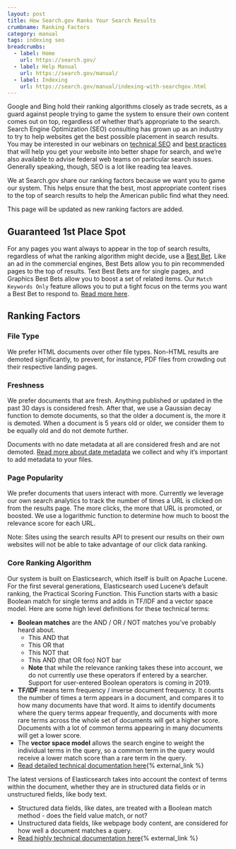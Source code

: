 ```yaml
---
layout: post
title: How Search.gov Ranks Your Search Results
crumbname: Ranking Factors
category: manual
tags: indexing seo
breadcrumbs:
  - label: Home
    url: https://search.gov/
  - label: Help Manual
    url: https://search.gov/manual/
  - label: Indexing
    url: https://search.gov/manual/indexing-with-searchgov.html
---
```


Google and Bing hold their ranking algorithms closely as trade secrets, as a guard against people trying to game the system to ensure their own content comes out on top, regardless of whether that’s appropriate to the search. Search Engine Optimization (SEO) consulting has grown up as an industry to try to help websites get the best possible placement in search results.  You may be interested in our webinars on [technical SEO](https://search.gov/manual/training.html#site-structure-better-seo) and [best practices](https://search.gov/manual/training.html#search-doctor) that will help you get your website into better shape for search, and we’re also available to advise federal web teams on particular search issues. Generally speaking, though, SEO is a lot like reading tea leaves.

We at Search.gov share our ranking factors because we want you to game our system. This helps ensure that the best, most appropriate content rises to the top of search results to help the American public find what they need. 

This page will be updated as new ranking factors are added.

## Guaranteed 1st Place Spot

For any pages you want always to appear in the top of search results, regardless of what the ranking algorithm might decide, use a [Best Bet](https://search.gov/manual/best-bets.html). Like an ad in the commercial engines, Best Bets allow you to pin recommended pages to the top of results. Text Best Bets are for single pages, and Graphics Best Bets allow you to boost a set of related items. Our `Match Keywords Only` feature allows you to put a tight focus on the terms you want a Best Bet to respond to. [Read more here](https://search.gov/manual/best-bets.html).

## Ranking Factors

### File Type

We prefer HTML documents over other file types. Non-HTML results are demoted significantly, to prevent, for instance, PDF files from crowding out their respective landing pages.

### Freshness

We prefer documents that are fresh. Anything published or updated in the past 30 days is considered fresh. After that, we use a Gaussian decay function to demote documents, so that the older a document is, the more it is demoted. When a document is 5 years old or older, we consider them to be equally old and do not demote further. 

Documents with no date metadata at all are considered fresh and are not demoted. [Read more about date metadata](https://search.gov/blog/metadata.html) we collect and why it’s important to add metadata to your files.

### Page Popularity

We prefer documents that users interact with more. Currently we leverage our own search analytics to track the number of times a URL is clicked on from the results page. The more clicks, the more that URL is promoted, or boosted. We use a logarithmic function to determine how much to boost the relevance score for each URL. 

Note: Sites using the search results API to present our results on their own websites will not be able to take advantage of our click data ranking.

### Core Ranking Algorithm

Our system is built on Elasticsearch, which itself is built on Apache Lucene. For the first several generations, Elasticsearch used Lucene’s default ranking, the Practical Scoring Function. This Function starts with a basic Boolean match for single terms and adds in TF/IDF and a vector space model. Here are some high level definitions for these technical terms:

* **Boolean matches** are the AND / OR / NOT matches you’ve probably heard about.
  * This AND that 
  * This OR that
  * This NOT that
  * This AND (that OR foo) NOT bar
  * **Note** that while the relevance ranking takes these into account, we do not currently use these operators if entered by a searcher. Support for user-entered Boolean operators is coming in 2019.
* **TF/IDF** means term frequency / inverse document frequency. It counts the number of times a term appears in a document, and compares it to how many documents have that word. It aims to identify documents where the query terms appear frequently, and documents with more rare terms across the whole set of documents will get a higher score. Documents with a lot of common terms appearing in many documents will get a lower score.
* The **vector space model** allows the search engine to weight the individual terms in the query, so a common term in the query would receive a lower match score than a rare term in the query.
* [Read detailed technical documentation here](https://www.elastic.co/guide/en/elasticsearch/guide/master/practical-scoring-function.html){% external_link %}

The latest versions of Elasticsearch takes into account the context of terms within the document, whether they are in structured data fields or in unstructured fields, like body text. 

* Structured data fields, like dates, are treated with a Boolean match method - does the field value match, or not?
* Unstructured data fields, like webpage body content, are considered for how well a document matches a query.
* [Read highly technical documentation here](https://www.elastic.co/guide/en/elasticsearch/reference/current/query-dsl.html){% external_link %}

